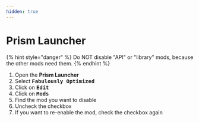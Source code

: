 ```yaml
---
hidden: true
---
```


# Prism Launcher

{% hint style="danger" %}
Do NOT disable "API" or "library" mods, because the other mods need them.
{% endhint %}

1. Open the **Prism Launcher**
2. Select <kbd>**Fabulously Optimized**</kbd>
3. Click on <kbd>**Edit**</kbd>
4. Click on <kbd>**Mods**</kbd>
5. Find the mod you want to disable
6. Uncheck the checkbox
7. If you want to re-enable the mod, check the checkbox again
